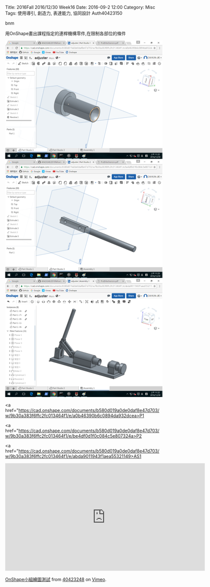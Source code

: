 Title: 2016Fall 2016/12/30 Week16
Date: 2016-09-2 12:00
Category: Misc
Tags: 使用導引, 創造力, 表達能力, 協同設計
Auth40423150

bnm

用OnShape畫出課程指定的連桿機構零件,在限制各部位的條件

<img src="./../data/P1.png" width= "800" />

<img src="./../data/P2.png" width= "800" />

<img src="./../data/AS1.png" width= "800" />

<a href="https://cad.onshape.com/documents/b580d019a0de0daf8e47d703/w/9b30a383f6ffc2fc013464f1/e/a0b46390b6c0894da932dcea>P1</a>


<a href="https://cad.onshape.com/documents/b580d019a0de0daf8e47d703/w/9b30a383f6ffc2fc013464f1/e/be4df0d1f0c084c5e807324a>P2</a>

<a href="https://cad.onshape.com/documents/b580d019a0de0daf8e47d703/w/9b30a383f6ffc2fc013464f1/e/abda9011943f1aea55321149>AS1</a>

<iframe src="https://player.vimeo.com/video/199125162" width="640" height="344" frameborder="0" webkitallowfullscreen mozallowfullscreen allowfullscreen></iframe>
<p><a href="https://vimeo.com/199125162">OnShape小組繪圖測試</a> from <a href="https://40423150m/user46447136">40423248</a> on <a href="https://vimeo.com">Vimeo</a>.</p>